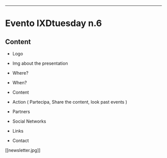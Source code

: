 ***

# Evento IXDtuesday n.6
## Content

* Logo
* Img about the presentation
* Where?
* When?
* Content
* Action ( Partecipa, Share the content, look past events )

* Partners
* Social Networks
* Links
* Contact

[[newsletter.jpg]]